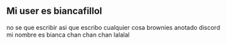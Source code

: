 ## Mi user es biancafillol
no se que escribir
asi que escribo cualquier cosa
brownies
anotado
discord
mi nombre es bianca
chan chan chan
lalalal
